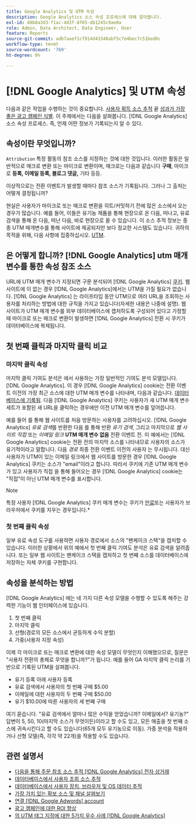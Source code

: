 ```yaml
---
title: Google Analytics 및 UTM 속성
description: Google Analytics 소스 속성 프로세스에 대해 알아봅니다.
exl-id: 48b8a3d3-f1ac-4d3f-8f65-db1245c9ae0a
role: Admin, Data Architect, Data Engineer, User
feature: Reports
source-git-commit: adb7aaef1cf914d43348abf5c7e4bec7c51bed0c
workflow-type: tm+mt
source-wordcount: '769'
ht-degree: 0%

---
```


# [!DNL Google Analytics] 및 UTM 속성

다음과 같은 작업을 수행하는 것이 중요합니다. [사용자 획득 소스 추적](../../data-analyst/analysis/google-track-user-acq.md) 끝 [성과가 가장 좋은 광고 캠페인 식별](../../data-analyst/analysis/most-value-source-channel.md). 이 주제에서는 다음을 살펴봅니다. [!DNL Google Analytics] 소스 속성 프로세스. 즉, 언제 어떤 정보가 기록되는지 알 수 있다.

## 속성이란 무엇입니까?

`Attribution` 특정 활동의 참조 소스를 지정하는 것에 대한 것입니다. 이러한 활동은 일반적으로 매크로 변환 또는 마이크로 변환이며, 매크로는 다음과 같습니다 **구매**, 마이크로 **등록, 이메일 등록, 블로그 댓글,** 기타 등등.

이상적으로는 전환 이벤트가 발생할 때마다 참조 소스가 기록됩니다. 그러나 그 출처는 어떻게 결정됩니까?

현실은 사용자가 마이크로 또는 매크로 변환을 히트/커밋하기 전에 많은 소스에서 오는 경우가 많습니다. 예를 들어, 이들은 유기농 제품을 통해 현장으로 온 다음, 떠나고, 유료 검색을 통해 온 다음, 떠난 다음, 바로 현장으로 올 수 있습니다. 이 소스 추적 정보는 종종 UTM 매개변수를 통해 사이트에 제공되지만 보다 정교한 시스템도 있습니다. 귀하의 목적을 위해, 다음 사항에 집중하십시오. [UTM](https://support.google.com/analytics/answer/1033867?hl=en&amp;ref_topic=1032998).

## 은 어떻게 합니까? [!DNL Google Analytics] utm 매개변수를 통한 속성 참조 소스

URL에 UTM 매개 변수가 지정되면 구문 분석되어 [!DNL Google Analytics] [쿠키](https://en.wikipedia.org/wiki/HTTP_cookie). 웹 사이트에 이 없는 경우 [!DNL Google Analytics]에서는 UTM을 가질 필요가 없습니다. [!DNL Google Analytics] 는 라이프타임 동안 UTM으로 여러 URL을 조회하는 사용자를 처리하는 방법에 대한 규칙을 가지고 있습니다(자세한 내용은 나중에 설명). 웹 사이트가 UTM 매개 변수를 외부 데이터베이스에 캡처하도록 구성되어 있다고 가정할 때 마이크로 또는 매크로 변환이 발생하면 [!DNL Google Analytics] 전환 시 쿠키가 데이터베이스에 복제됩니다.

## 첫 번째 클릭과 마지막 클릭 비교

### 마지막 클릭 속성

마지막 클릭 기여도 분석은 에서 사용하는 가장 일반적인 기여도 분석 모델입니다. [!DNL Google Analytics]. 이 경우 [!DNL Google Analytics] cookie는 전환 이벤트 이전의 가장 최근 소스에 대한 UTM 매개 변수를 나타내며, 다음과 같습니다. [데이터베이스에 기록됨](../../data-analyst/analysis/google-track-user-acq.md). 다음 [!DNL Google Analytics] 쿠키는 사용자가 새 UTM 매개 변수 세트가 포함된 새 URL을 클릭하는 경우에만 이전 UTM 매개 변수를 덮어씁니다.

예를 들어 를 통해 웹 사이트를 처음 방문하는 사용자를 고려하십시오. [!DNL Google Analytics] *유료 검색*&#x200B;를 반환한 다음 를 통해 반환 *유기 검색*, 그리고 마지막으로 *웹 사이트 직접* 또는 *이메일 링크* **UTM 매개 변수 없음** 전환 이벤트 전. 이 예에서는 [!DNL Google Analytics] cookie는 전환 전의 마지막 소스를 나타내므로 사용자의 소스가 유기적이라고 말합니다. 다음 *경로* 최종 전환 이벤트 이전의 사용자 는 무시됩니다. 대신 사용자가 UTM이 있는 이메일 링크에서 웹 사이트를 방문한 경우 [!DNL Google Analytics] 쿠키는 소스가 &quot;email&quot;이라고 합니다. 따라서 쿠키에 기존 UTM 매개 변수가 있고 사용자가 직접 을 통해 들어오는 경우 [!DNL Google Analytics] cookie는 &quot;직접&quot;이 아닌 UTM 매개 변수를 표시합니다.

>[!NOTE]
>
>특정 사용자 [!DNL Google Analytics] 쿠키 매개 변수는 쿠키가 [만료](https://developers.google.com/analytics/devguides/collection/analyticsjs/cookie-usage)또는 사용자가 브라우저에서 쿠키를 지우는 경우입니다.*

### 첫 번째 클릭 속성

일부 유료 속성 도구를 사용하면 사용자 경로에서 소스의 &quot;팬케이크 스택&quot;을 캡처할 수 있습니다. 이러한 상황에서 위의 예에서 첫 번째 클릭 기여도 분석은 유료 검색을 알려줍니다. 또는 일부 웹 사이트는 팬케이크 스택을 캡처하고 첫 번째 소스를 데이터베이스에 저장하는 자체 쿠키를 구현합니다.

## 속성을 분석하는 방법

[!DNL Google Analytics] 에는 네 가지 다른 속성 모델을 수행할 수 있도록 해주는 강력한 기능이 웹 인터페이스에 있습니다.

1. 첫 번째 클릭
1. 마지막 클릭
1. 선형(경로의 모든 소스에서 균등하게 수익 분할)
1. 가중(사용자 지정 속성)

이제 각 마이크로 또는 매크로 변환에 대한 속성 모델이 무엇인지 이해했으므로, 질문은 &quot;사용자 전환의 총체로 무엇을 합니까?&quot;가 됩니다.  예를 들어 GA 마지막 클릭 논리를 기반으로 기록된 UTM을 살펴봅니다.

* 유기 등록 아래 사용자 등록
* 유료 검색에서 사용자의 첫 번째 구매 $5.00
* 이메일에 대한 사용자의 두 번째 구매 $50.00
* 유기 $10.00에 따른 사용자의 세 번째 구매

여기 묻습니다. &quot;유료 검색에서 얼마나 많은 수익을 얻었습니까? 이메일에서?  유기농?&quot; 답변이 5, 50, 10(마지막 소스가 무엇이든)이라고 할 수도 있고, 모든 매출을 첫 번째 소스에 귀속시킨다고 할 수도 있습니다(65개 모두 유기농으로 이동). 가중 분석을 적용하거나 선형 모델(즉, 각각 약 22개)을 적용할 수도 있습니다.

## 관련 설명서

* [다음을 통해 주문 참조 소스 추적 [!DNL Google Analytics] 전자 상거래](../importing-data/integrations/google-ecommerce.md)
* [데이터베이스에서 사용자 조회 소스 추적](../analysis/google-track-user-acq.md)
* [데이터베이스에서 사용자 장치, 브라우저 및 OS 데이터 추적](../analysis/google-track-user-acq.md)
* [가장 가치 있는 확보 소스 및 채널 살펴보기](../analysis/most-value-source-channel.md)
* [연결 [!DNL Google Adwords] account](../importing-data/integrations/google-adwords.md)
* [광고 캠페인에 대한 ROI 향상](../analysis/roi-ad-camp.md)
* [의 UTM 태그 지정에 대한 5가지 우수 사례 [!DNL Google Analytics]](../../best-practices/utm-tagging-google.md)
